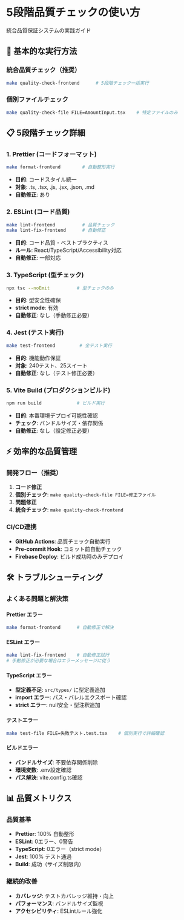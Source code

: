 # 5段階品質チェックの使い方

統合品質保証システムの実践ガイド

## 🚀 基本的な実行方法

### 統合品質チェック（推奨）
```bash
make quality-check-frontend      # 5段階チェック一括実行
```

### 個別ファイルチェック
```bash
make quality-check-file FILE=AmountInput.tsx    # 特定ファイルのみ
```

## 📋 5段階チェック詳細

### 1. Prettier (コードフォーマット)
```bash
make format-frontend        # 自動整形実行
```
- **目的**: コードスタイル統一
- **対象**: .ts, .tsx, .js, .jsx, .json, .md
- **自動修正**: あり

### 2. ESLint (コード品質)
```bash
make lint-frontend          # 品質チェック
make lint-fix-frontend      # 自動修正
```
- **目的**: コード品質・ベストプラクティス
- **ルール**: React/TypeScript/Accessibility対応
- **自動修正**: 一部対応

### 3. TypeScript (型チェック)
```bash
npx tsc --noEmit          # 型チェックのみ
```
- **目的**: 型安全性確保
- **strict mode**: 有効
- **自動修正**: なし（手動修正必要）

### 4. Jest (テスト実行)
```bash
make test-frontend         # 全テスト実行
```
- **目的**: 機能動作保証
- **対象**: 240テスト、25スイート
- **自動修正**: なし（テスト修正必要）

### 5. Vite Build (プロダクションビルド)
```bash
npm run build             # ビルド実行
```
- **目的**: 本番環境デプロイ可能性確認
- **チェック**: バンドルサイズ・依存関係
- **自動修正**: なし（設定修正必要）

## ⚡ 効率的な品質管理

### 開発フロー（推奨）
1. **コード修正**
2. **個別チェック**: `make quality-check-file FILE=修正ファイル`
3. **問題修正**
4. **統合チェック**: `make quality-check-frontend`

### CI/CD連携
- **GitHub Actions**: 品質チェック自動実行
- **Pre-commit Hook**: コミット前自動チェック
- **Firebase Deploy**: ビルド成功時のみデプロイ

## 🛠 トラブルシューティング

### よくある問題と解決策

#### Prettier エラー
```bash
make format-frontend      # 自動修正で解決
```

#### ESLint エラー
```bash
make lint-fix-frontend    # 自動修正試行
# 手動修正が必要な場合はエラーメッセージに従う
```

#### TypeScript エラー
- **型定義不足**: `src/types/` に型定義追加
- **import エラー**: パス・バレルエクスポート確認
- **strict エラー**: null安全・型注釈追加

#### テストエラー
```bash
make test-file FILE=失敗テスト.test.tsx    # 個別実行で詳細確認
```

#### ビルドエラー
- **バンドルサイズ**: 不要依存関係削除
- **環境変数**: .env設定確認
- **パス解決**: vite.config.ts確認

## 📊 品質メトリクス

### 品質基準
- **Prettier**: 100% 自動整形
- **ESLint**: 0エラー、0警告
- **TypeScript**: 0エラー（strict mode）
- **Jest**: 100% テスト通過
- **Build**: 成功（サイズ制限内）

### 継続的改善
- **カバレッジ**: テストカバレッジ維持・向上
- **パフォーマンス**: バンドルサイズ監視
- **アクセシビリティ**: ESLintルール強化